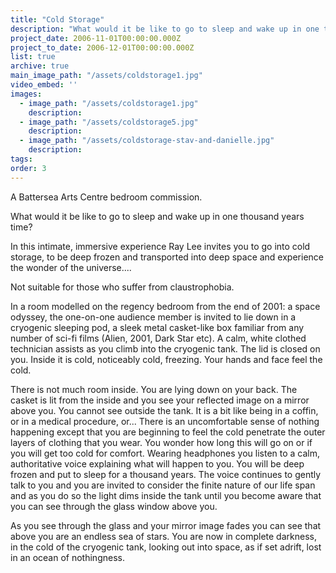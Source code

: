 ```yaml
---
title: "Cold Storage"
description: "What would it be like to go to sleep and wake up in one thousand years time?"
project_date: 2006-11-01T00:00:00.000Z
project_to_date: 2006-12-01T00:00:00.000Z
list: true
archive: true
main_image_path: "/assets/coldstorage1.jpg"
video_embed: ''
images:
  - image_path: "/assets/coldstorage1.jpg"
    description:
  - image_path: "/assets/coldstorage5.jpg"
    description:
  - image_path: "/assets/coldstorage-stav-and-danielle.jpg"
    description:
tags:
order: 3
---
```

A Battersea Arts Centre bedroom commission.

What would it be like to go to sleep and wake up in one thousand years time?

In this intimate, immersive experience Ray Lee invites you to go into cold storage, to be deep frozen and transported into deep space and experience the wonder of the universe....

Not suitable for those who suffer from claustrophobia.

In a room modelled on the regency bedroom from the end of 2001: a space odyssey, the one-on-one audience member is invited to lie down in a cryogenic sleeping pod, a sleek metal casket-like box familiar from any number of sci-fi films (Alien, 2001, Dark Star etc). 
A calm, white clothed technician assists as you climb into the cryogenic tank. The lid is closed on you. Inside it is cold, noticeably cold, freezing. Your hands and face feel the cold.

There is not much room inside. You are lying down on your back. The casket is lit from the inside and you see your reflected image on a mirror above you. You cannot see outside the tank. It is a bit like being in a coffin, or in a medical procedure, or... 
There is an uncomfortable sense of nothing happening except that you are beginning to feel the cold penetrate the outer layers of clothing that you wear. You wonder how long this will go on or if you will get too cold for comfort.
Wearing headphones you listen to a calm, authoritative voice explaining what will happen to you. You will be deep frozen and put to sleep for a thousand years. The voice continues to gently talk to you and you are invited to consider the finite nature of our life span and as you do so the light dims inside the tank until you become aware that you can see through the glass window above you.

As you see through the glass and your mirror image fades you can see that above you are an endless sea of stars. You are now in complete darkness, in the cold of the cryogenic tank, looking out into space, as if set adrift, lost in an ocean of nothingness.